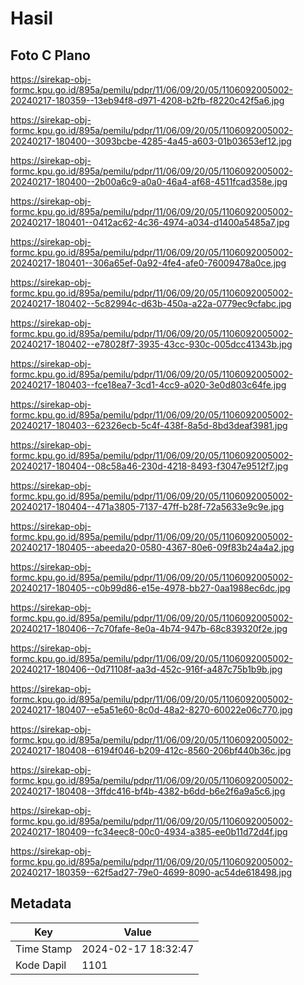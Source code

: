 # Hasil

## Foto C Plano

https://sirekap-obj-formc.kpu.go.id/895a/pemilu/pdpr/11/06/09/20/05/1106092005002-20240217-180359--13eb94f8-d971-4208-b2fb-f8220c42f5a6.jpg

https://sirekap-obj-formc.kpu.go.id/895a/pemilu/pdpr/11/06/09/20/05/1106092005002-20240217-180400--3093bcbe-4285-4a45-a603-01b03653ef12.jpg

https://sirekap-obj-formc.kpu.go.id/895a/pemilu/pdpr/11/06/09/20/05/1106092005002-20240217-180400--2b00a6c9-a0a0-46a4-af68-4511fcad358e.jpg

https://sirekap-obj-formc.kpu.go.id/895a/pemilu/pdpr/11/06/09/20/05/1106092005002-20240217-180401--0412ac62-4c36-4974-a034-d1400a5485a7.jpg

https://sirekap-obj-formc.kpu.go.id/895a/pemilu/pdpr/11/06/09/20/05/1106092005002-20240217-180401--306a65ef-0a92-4fe4-afe0-76009478a0ce.jpg

https://sirekap-obj-formc.kpu.go.id/895a/pemilu/pdpr/11/06/09/20/05/1106092005002-20240217-180402--5c82994c-d63b-450a-a22a-0779ec9cfabc.jpg

https://sirekap-obj-formc.kpu.go.id/895a/pemilu/pdpr/11/06/09/20/05/1106092005002-20240217-180402--e78028f7-3935-43cc-930c-005dcc41343b.jpg

https://sirekap-obj-formc.kpu.go.id/895a/pemilu/pdpr/11/06/09/20/05/1106092005002-20240217-180403--fce18ea7-3cd1-4cc9-a020-3e0d803c64fe.jpg

https://sirekap-obj-formc.kpu.go.id/895a/pemilu/pdpr/11/06/09/20/05/1106092005002-20240217-180403--62326ecb-5c4f-438f-8a5d-8bd3deaf3981.jpg

https://sirekap-obj-formc.kpu.go.id/895a/pemilu/pdpr/11/06/09/20/05/1106092005002-20240217-180404--08c58a46-230d-4218-8493-f3047e9512f7.jpg

https://sirekap-obj-formc.kpu.go.id/895a/pemilu/pdpr/11/06/09/20/05/1106092005002-20240217-180404--471a3805-7137-47ff-b28f-72a5633e9c9e.jpg

https://sirekap-obj-formc.kpu.go.id/895a/pemilu/pdpr/11/06/09/20/05/1106092005002-20240217-180405--abeeda20-0580-4367-80e6-09f83b24a4a2.jpg

https://sirekap-obj-formc.kpu.go.id/895a/pemilu/pdpr/11/06/09/20/05/1106092005002-20240217-180405--c0b99d86-e15e-4978-bb27-0aa1988ec6dc.jpg

https://sirekap-obj-formc.kpu.go.id/895a/pemilu/pdpr/11/06/09/20/05/1106092005002-20240217-180406--7c70fafe-8e0a-4b74-947b-68c839320f2e.jpg

https://sirekap-obj-formc.kpu.go.id/895a/pemilu/pdpr/11/06/09/20/05/1106092005002-20240217-180406--0d71108f-aa3d-452c-916f-a487c75b1b9b.jpg

https://sirekap-obj-formc.kpu.go.id/895a/pemilu/pdpr/11/06/09/20/05/1106092005002-20240217-180407--e5a51e60-8c0d-48a2-8270-60022e06c770.jpg

https://sirekap-obj-formc.kpu.go.id/895a/pemilu/pdpr/11/06/09/20/05/1106092005002-20240217-180408--6194f046-b209-412c-8560-206bf440b36c.jpg

https://sirekap-obj-formc.kpu.go.id/895a/pemilu/pdpr/11/06/09/20/05/1106092005002-20240217-180408--3ffdc416-bf4b-4382-b6dd-b6e2f6a9a5c6.jpg

https://sirekap-obj-formc.kpu.go.id/895a/pemilu/pdpr/11/06/09/20/05/1106092005002-20240217-180409--fc34eec8-00c0-4934-a385-ee0b11d72d4f.jpg

https://sirekap-obj-formc.kpu.go.id/895a/pemilu/pdpr/11/06/09/20/05/1106092005002-20240217-180359--62f5ad27-79e0-4699-8090-ac54de618498.jpg


## Metadata

| Key        | Value               |
| ---------- | ------------------- |
| Time Stamp | 2024-02-17 18:32:47 |
| Kode Dapil | 1101                |



